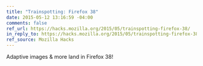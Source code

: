 ```yaml
---
title: "Trainspotting: Firefox 38"
date: 2015-05-12 13:16:59 -04:00
comments: false
ref_url: https://hacks.mozilla.org/2015/05/trainspotting-firefox-38/
in_reply_to: https://hacks.mozilla.org/2015/05/trainspotting-firefox-38/
ref_source: Mozilla Hacks
---
```


Adaptive images & more land in Firefox 38!